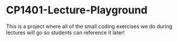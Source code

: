 # CP1401-Lecture-Playground

This is a project where all of the small coding exercises we do during lectures will go so students can reference it later!
